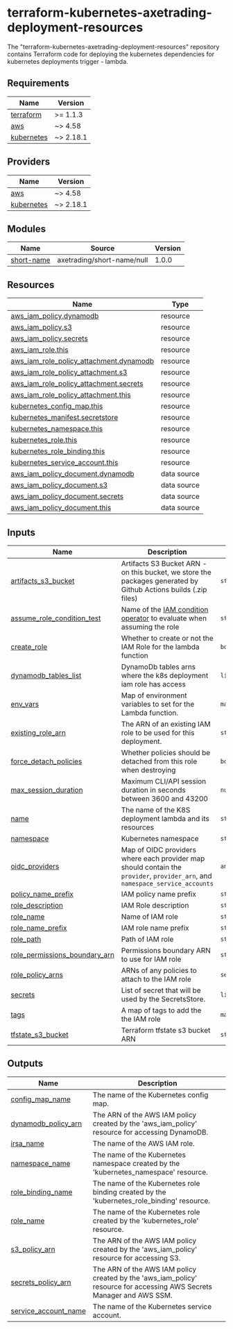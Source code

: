 # terraform-kubernetes-axetrading-deployment-resources
The "terraform-kubernetes-axetrading-deployment-resources" repository contains Terraform code for deploying the kubernetes dependencies for kubernetes deployments trigger - lambda.

<!-- BEGIN_TF_DOCS -->
## Requirements

| Name | Version |
|------|---------|
| <a name="requirement_terraform"></a> [terraform](#requirement\_terraform) | >= 1.1.3 |
| <a name="requirement_aws"></a> [aws](#requirement\_aws) | ~> 4.58 |
| <a name="requirement_kubernetes"></a> [kubernetes](#requirement\_kubernetes) | ~> 2.18.1 |

## Providers

| Name | Version |
|------|---------|
| <a name="provider_aws"></a> [aws](#provider\_aws) | ~> 4.58 |
| <a name="provider_kubernetes"></a> [kubernetes](#provider\_kubernetes) | ~> 2.18.1 |

## Modules

| Name | Source | Version |
|------|--------|---------|
| <a name="module_short-name"></a> [short-name](#module\_short-name) | axetrading/short-name/null | 1.0.0 |

## Resources

| Name | Type |
|------|------|
| [aws_iam_policy.dynamodb](https://registry.terraform.io/providers/hashicorp/aws/latest/docs/resources/iam_policy) | resource |
| [aws_iam_policy.s3](https://registry.terraform.io/providers/hashicorp/aws/latest/docs/resources/iam_policy) | resource |
| [aws_iam_policy.secrets](https://registry.terraform.io/providers/hashicorp/aws/latest/docs/resources/iam_policy) | resource |
| [aws_iam_role.this](https://registry.terraform.io/providers/hashicorp/aws/latest/docs/resources/iam_role) | resource |
| [aws_iam_role_policy_attachment.dynamodb](https://registry.terraform.io/providers/hashicorp/aws/latest/docs/resources/iam_role_policy_attachment) | resource |
| [aws_iam_role_policy_attachment.s3](https://registry.terraform.io/providers/hashicorp/aws/latest/docs/resources/iam_role_policy_attachment) | resource |
| [aws_iam_role_policy_attachment.secrets](https://registry.terraform.io/providers/hashicorp/aws/latest/docs/resources/iam_role_policy_attachment) | resource |
| [aws_iam_role_policy_attachment.this](https://registry.terraform.io/providers/hashicorp/aws/latest/docs/resources/iam_role_policy_attachment) | resource |
| [kubernetes_config_map.this](https://registry.terraform.io/providers/hashicorp/kubernetes/latest/docs/resources/config_map) | resource |
| [kubernetes_manifest.secretstore](https://registry.terraform.io/providers/hashicorp/kubernetes/latest/docs/resources/manifest) | resource |
| [kubernetes_namespace.this](https://registry.terraform.io/providers/hashicorp/kubernetes/latest/docs/resources/namespace) | resource |
| [kubernetes_role.this](https://registry.terraform.io/providers/hashicorp/kubernetes/latest/docs/resources/role) | resource |
| [kubernetes_role_binding.this](https://registry.terraform.io/providers/hashicorp/kubernetes/latest/docs/resources/role_binding) | resource |
| [kubernetes_service_account.this](https://registry.terraform.io/providers/hashicorp/kubernetes/latest/docs/resources/service_account) | resource |
| [aws_iam_policy_document.dynamodb](https://registry.terraform.io/providers/hashicorp/aws/latest/docs/data-sources/iam_policy_document) | data source |
| [aws_iam_policy_document.s3](https://registry.terraform.io/providers/hashicorp/aws/latest/docs/data-sources/iam_policy_document) | data source |
| [aws_iam_policy_document.secrets](https://registry.terraform.io/providers/hashicorp/aws/latest/docs/data-sources/iam_policy_document) | data source |
| [aws_iam_policy_document.this](https://registry.terraform.io/providers/hashicorp/aws/latest/docs/data-sources/iam_policy_document) | data source |

## Inputs

| Name | Description | Type | Default | Required |
|------|-------------|------|---------|:--------:|
| <a name="input_artifacts_s3_bucket"></a> [artifacts\_s3\_bucket](#input\_artifacts\_s3\_bucket) | Artifacts S3 Bucket ARN - on this bucket, we store the packages generated by Github Actions builds (.zip files) | `string` | `""` | no |
| <a name="input_assume_role_condition_test"></a> [assume\_role\_condition\_test](#input\_assume\_role\_condition\_test) | Name of the [IAM condition operator](https://docs.aws.amazon.com/IAM/latest/UserGuide/reference_policies_elements_condition_operators.html) to evaluate when assuming the role | `string` | `"StringEquals"` | no |
| <a name="input_create_role"></a> [create\_role](#input\_create\_role) | Whether to create or not the IAM Role for the lambda function | `bool` | `true` | no |
| <a name="input_dynamodb_tables_list"></a> [dynamodb\_tables\_list](#input\_dynamodb\_tables\_list) | DynamoDb tables arns where the k8s deployment iam role has access | `list(string)` | `[]` | no |
| <a name="input_env_vars"></a> [env\_vars](#input\_env\_vars) | Map of environment variables to set for the Lambda function. | `map(string)` | `{}` | no |
| <a name="input_existing_role_arn"></a> [existing\_role\_arn](#input\_existing\_role\_arn) | The ARN of an existing IAM role to be used for this deployment. | `string` | `null` | no |
| <a name="input_force_detach_policies"></a> [force\_detach\_policies](#input\_force\_detach\_policies) | Whether policies should be detached from this role when destroying | `bool` | `true` | no |
| <a name="input_max_session_duration"></a> [max\_session\_duration](#input\_max\_session\_duration) | Maximum CLI/API session duration in seconds between 3600 and 43200 | `number` | `null` | no |
| <a name="input_name"></a> [name](#input\_name) | The name of the K8S deployment lambda and its resources | `string` | n/a | yes |
| <a name="input_namespace"></a> [namespace](#input\_namespace) | Kubernetes namespace | `string` | `"default"` | no |
| <a name="input_oidc_providers"></a> [oidc\_providers](#input\_oidc\_providers) | Map of OIDC providers where each provider map should contain the `provider`, `provider_arn`, and `namespace_service_accounts` | `any` | `{}` | no |
| <a name="input_policy_name_prefix"></a> [policy\_name\_prefix](#input\_policy\_name\_prefix) | IAM policy name prefix | `string` | `"aws"` | no |
| <a name="input_role_description"></a> [role\_description](#input\_role\_description) | IAM Role description | `string` | `null` | no |
| <a name="input_role_name"></a> [role\_name](#input\_role\_name) | Name of IAM role | `string` | `null` | no |
| <a name="input_role_name_prefix"></a> [role\_name\_prefix](#input\_role\_name\_prefix) | IAM role name prefix | `string` | `null` | no |
| <a name="input_role_path"></a> [role\_path](#input\_role\_path) | Path of IAM role | `string` | `"/"` | no |
| <a name="input_role_permissions_boundary_arn"></a> [role\_permissions\_boundary\_arn](#input\_role\_permissions\_boundary\_arn) | Permissions boundary ARN to use for IAM role | `string` | `null` | no |
| <a name="input_role_policy_arns"></a> [role\_policy\_arns](#input\_role\_policy\_arns) | ARNs of any policies to attach to the IAM role | `set(string)` | `[]` | no |
| <a name="input_secrets"></a> [secrets](#input\_secrets) | List of secret that will be used by the SecretsStore. | `list(string)` | `[]` | no |
| <a name="input_tags"></a> [tags](#input\_tags) | A map of tags to add the the IAM role | `map(any)` | `{}` | no |
| <a name="input_tfstate_s3_bucket"></a> [tfstate\_s3\_bucket](#input\_tfstate\_s3\_bucket) | Terraform tfstate s3 bucket ARN | `string` | `""` | no |

## Outputs

| Name | Description |
|------|-------------|
| <a name="output_config_map_name"></a> [config\_map\_name](#output\_config\_map\_name) | The name of the Kubernetes config map. |
| <a name="output_dynamodb_policy_arn"></a> [dynamodb\_policy\_arn](#output\_dynamodb\_policy\_arn) | The ARN of the AWS IAM policy created by the 'aws\_iam\_policy' resource for accessing DynamoDB. |
| <a name="output_irsa_name"></a> [irsa\_name](#output\_irsa\_name) | The name of the AWS IAM role. |
| <a name="output_namespace_name"></a> [namespace\_name](#output\_namespace\_name) | The name of the Kubernetes namespace created by the 'kubernetes\_namespace' resource. |
| <a name="output_role_binding_name"></a> [role\_binding\_name](#output\_role\_binding\_name) | The name of the Kubernetes role binding created by the 'kubernetes\_role\_binding' resource. |
| <a name="output_role_name"></a> [role\_name](#output\_role\_name) | The name of the Kubernetes role created by the 'kubernetes\_role' resource. |
| <a name="output_s3_policy_arn"></a> [s3\_policy\_arn](#output\_s3\_policy\_arn) | The ARN of the AWS IAM policy created by the 'aws\_iam\_policy' resource for accessing S3. |
| <a name="output_secrets_policy_arn"></a> [secrets\_policy\_arn](#output\_secrets\_policy\_arn) | The ARN of the AWS IAM policy created by the 'aws\_iam\_policy' resource for accessing AWS Secrets Manager and AWS SSM. |
| <a name="output_service_account_name"></a> [service\_account\_name](#output\_service\_account\_name) | The name of the Kubernetes service account. |
<!-- END_TF_DOCS -->